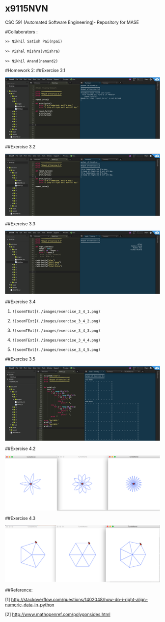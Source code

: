 # x9115NVN
CSC 591 (Automated Software Engineering)- Repository for MASE

#Collaborators :

	>> Nikhil Satish Pai(npai)

	>> Vishal Mishra(vmishra)

	>> Nikhil Anand(nanand2)

#Homework 2:
##Exercise 3.1
       
![soemTExt](./images/exercise_3_1.png)

##Exercise 3.2
       
![soemTExt](./images/exercise_3_2.png)
       
##Exercise 3.3
       
![soemTExt](./images/exercise_3_3.png)
       
##Exercise 3.4

1)
       ![soemTExt](./images/exercise_3_4_1.png)

2)
       ![soemTExt](./images/exercise_3_4_2.png)
       
3)
       ![soemTExt](./images/exercise_3_4_3.png)
       
4)
       ![soemTExt](./images/exercise_3_4_4.png)
       
5)
       ![soemTExt](./images/exercise_3_4_5.png)
       
##Exercise 3.5
       
![soemTExt](./images/exercise_3_5.png)

##Exercise 4.2
       
![soemTExt](./think4/_2.png)

##Exercise 4.3
       
![soemTExt](./think4/_3.png)


##Reference: 

[1] http://stackoverflow.com/questions/1402048/how-do-i-right-align-numeric-data-in-python

[2] http://www.mathopenref.com/polygonsides.html
